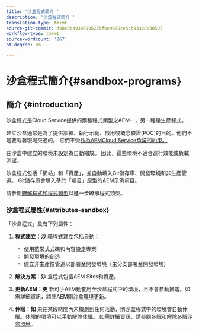 ```yaml
---
title: '沙盒程式簡介 '
description: '沙盒程式簡介 '
translation-type: tm+mt
source-git-commit: d98e3ba930690627bfbe9b90ce5cb93328c30503
workflow-type: tm+mt
source-wordcount: '267'
ht-degree: 0%

---
```



# 沙盒程式簡介{#sandbox-programs}

## 簡介 {#introduction}

沙盒程式是Cloud Service提供的兩種程式類型之AEM一，另一種是生產程式。

建立沙盒通常是為了提供訓練、執行示範、啟用或概念驗證(POC)的目的。他們不是要載著現場交通的。 它們不受[作為AEMCloud Service承諾的約束。](https://www.adobe.com/legal/service-commitments.html)

在沙盒中建立的環境未設定為自動縮放。 因此，這些環境不適合進行效能或負載測試。

沙盒程式包括「網站」和「資產」，並自動填入Git儲存庫、開發環境和非生產管道。  Git儲存庫會填入基於「項目」原型的AEM示例項目。

請參閱[瞭解程式和程式類型](/help/onboarding/getting-access-to-aem-in-cloud/understand-program-types.md)以進一步瞭解程式類型。

### 沙盒程式屬性{#attributes-sandbox}

「沙盒程式」具有下列屬性：

1. **程式建立：沙** 箱程式建立包括自動：
   * 使用范常式式碼和內容設定專案
   * 開發環境的創造
   * 建立非生產性管道以部署至開發環境（主分支部署至開發環境）

1. **解決方案：沙** 盒程式包括AEM Sites和資產。

1. **更新AEM：更** 新可手AEM動套用至沙盒程式中的環境，且不會自動推送。如需詳細資訊，請參AEM閱[沙盒環境更新](/help/onboarding/getting-access-to-aem-in-cloud/hibernating-de-hibernating-sandbox-environments.md#aem-updates-sandbox)。

1. **休眠：如** 果在某段時間內未檢測到任何活動，則沙盒程式中的環境會自動休眠。休眠的環境可以手動解除休眠。
如需詳細資訊，請參閱[冬眠和解除冬眠沙盒環境](/help/onboarding/getting-access-to-aem-in-cloud/hibernating-de-hibernating-sandbox-environments.md)。